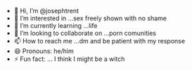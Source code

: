 - 👋 Hi, I’m @josephtrent
- 👀 I’m interested in ...sex freely shown with no shame
- 🌱 I’m currently learning ...life
- 💞️ I’m looking to collaborate on ...porn comunities
- 📫 How to reach me ...dm and be patient with my response
- 😄 Pronouns: he/him
- ⚡ Fun fact: ... I think I might be a witch

<!---
josephtrent/josephtrent is a ✨ special ✨ repository because its `README.md` (this file) appears on your GitHub profile.
You can click the Preview link to take a look at your changes.
--->
